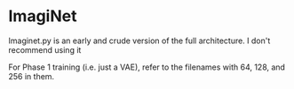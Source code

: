 # ImagiNet

Imaginet.py is an early and crude version of the full architecture. I don't recommend using it

For Phase 1 training (i.e. just a VAE), refer to the filenames with 64, 128, and 256 in them.
